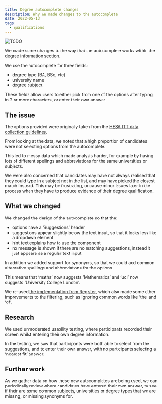 ```yaml
---
title: Degree autocomplete changes
description: Why we made changes to the autocomplete
date: 2022-05-13
tags:
  - qualifications
---
```


![TODO](degree-autocomplete-changes.png "Old and new autocompletes")

We made some changes to the way that the autocomplete works within the degree information section.

We use the autocomplete for three fields:

- degree type (BA, BSc, etc)
- university name
- degree subject

These fields allow users to either pick from one of the options after typing in 2 or more characters, or enter their own answer.

## The issue

The options provided were originally taken from the [HESA ITT data collection guidelines](https://www.hesa.ac.uk/collection/c21053/index).

From looking at the data, we noted that a high proportion of candidates were not selecting options from the autocomplete.

This led to messy data which made analysis harder, for example by having lots of different spellings and abbreviations for the same universities or subjects.

We were also concerned that candidates may have not always realised that they could type in a subject not in the list, and may have picked the closest match instead. This may be frustrating, or cause minor issues later in the process when they have to produce evidence of their degree qualification.

## What we changed

We changed the design of the autocomplete so that the:

- options have a ’Suggestions’ header
- suggestions appear slightly below the text input, so that it looks less like a dropdown element
- hint text explains how to use the component
- no message is shown if there are no matching suggestions, instead it just appears as a regular text input

In addition we added support for synonyms, so that we could add common alternative spellings and abbreviations for the options.

This means that ‘maths’ now suggests ’Mathematics’ and ‘ucl’ now suggests ‘University College London’.

We re-used [the implementation from Register](/register-trainee-teachers/autocomplete-improvements/), which also made some other improvements to the filtering, such as ignoring common words like ‘the’ and ‘of’.

## Research

We used unmoderated usability testing, where participants recorded their screen whilst entering their own degree information.

In the testing, we saw that participants were both able to select from the suggestions, and to enter their own answer, with no participants selecting a ‘nearest fit’ answer.

## Further work

As we gather data on how these new autocompletes are being used, we can periodically review where candidates have entered their own answer, to see if their are some common subjects, universities or degree types that we are missing, or missing synonyms for.
